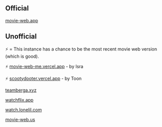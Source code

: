 ## Official

[movie-web.app](https://movie-web.app)

## Unofficial

⚡️ = This instance has a chance to be the most recent movie web version (which is good).

⚡️ [movie-web-me.vercel.app](https://movie-web-me.vercel.app) - by Isra

⚡️ [scootydooter.vercel.app](https://scootydooter.vercel.app) - by Toon

[teamberga.xyz](https://teamberga.xyz)

[watchflix.app](https://watchflix.app)

[watch.lonelil.com](https://watch.lonelil.com)

[movie-web.us](https://movie-web.us)
